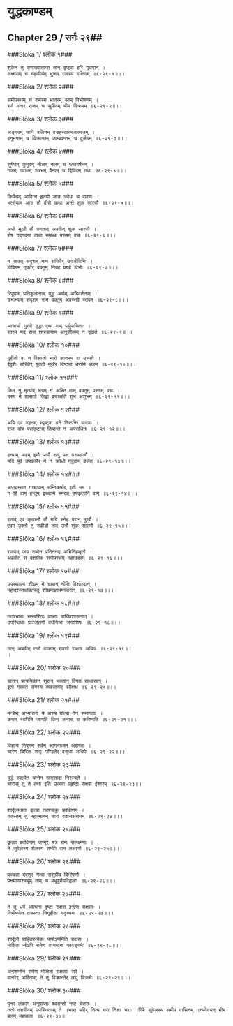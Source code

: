 युद्धकाण्डम्
===============================


## Chapter 29  / सर्गः २९##


###Slōka 1/ श्लोक १###


    शुकेन तु समाख्याताम्स् तान् दृष्ट्वा हरि यूथपान् ।
    लक्ष्मणम् च महावीर्यम् भुजम् रामस्य दक्षिणम् ॥६-२९-१॥।।


###Slōka 2/ श्लोक २###


    समीपस्थम् च रामस्य भ्रातरम् स्वम् विभीषणम् ।
    सर्व वानर राजम् च सुग्रीवम् भीम विक्रमम् ॥६-२९-२॥।।


###Slōka 3/ श्लोक ३###


    अङ्गदम् चापि बलिनम् वज्रहस्तात्मजात्मजम् ।
    हनूमन्तम् च विक्रान्तम् जाम्बवन्तम् च दुर्जयम् ॥६-२९-३॥।।


###Slōka 4/ श्लोक ४###


    सुषेणम् कुमुदम् नीलम् नलम् च प्लवगर्षभम् ।
    गजम् गवाक्षम् शरभम् वैन्दम् च द्विविदम् तथा ॥६-२९-४॥।।


###Slōka 5/ श्लोक ५###


    किम्चिद् आविग्न हृदयो जात क्रोधः च रावणः ।
    भर्त्सयाम् आस तौ वीरौ कथा अन्ते शुक सारणौ ॥६-२९-५॥।।


###Slōka 6/ श्लोक ६###


    अधो मुखौ तौ प्रणताव् अब्रवीत् शुक सारणौ ।
    रोष गद्गदया वाचा सम्रब्धः परुषम् वचः ॥६-२९-६॥।।


###Slōka 7/ श्लोक ७###


    न तावत् सदृशम् नाम सचिवैर् उपजीविभिः ।
    विप्रियम् नृपतेर् वक्तुम् निग्रह प्रग्रहे विभोः ॥६-२९-७॥।।


###Slōka 8/ श्लोक ८###


    रिपूणाम् प्रतिकूलानाम् युद्ध अर्थम् अभिवर्तताम् ।
    उभाभ्याम् सदृशम् नाम वक्तुम् अप्रस्तवे स्तवम् ॥६-२९-८॥।।


###Slōka 9/ श्लोक ९###


    आचार्या गुरवो वृद्धा वृथा वाम् पर्युपासिताः ।
    सारम् यद् राज शास्त्राणाम् अनुजीव्यम् न गृह्यते ॥६-२९-९॥।।


###Slōka 10/ श्लोक १०###


    गृहीतो वा न विज्ञातो भारो ज्ञानस्य वा उच्यते ।
    ईदृशैः सचिवैर् युक्तो मूर्खैर् दिष्ट्या धरामि अहम् ॥६-२९-१०॥।।


###Slōka 11/ श्लोक ११###


    किम् नु मृत्योर् भयम् न अस्ति माम् वक्तुम् परुषम् वचः ।
    यस्य मे शासतो जिह्वा प्रयच्चति शुभ अशुभम् ॥६-२९-११॥।।


###Slōka 12/ श्लोक १२###


    अपि एव दहनम् स्पृष्ट्वा वने तिष्ठन्ति पादपाः ।
    राज दोष परामृष्टास् तिष्ठन्ते न अपराधिनः ॥६-२९-१२॥।।


###Slōka 13/ श्लोक १३###


    हन्याम् अहम् इमौ पापौ शत्रु पक्ष प्रशम्सकौ ।
    यदि पूर्व उपकारैर् मे न क्रोधो मृदुताम् व्रजेत् ॥६-२९-१३॥।।


###Slōka 14/ श्लोक १४###


    अपध्वम्सत गच्चध्वम् सम्निकर्षाद् इतो मम ।
    न हि वाम् हन्तुम् इच्चामि स्मरन्न् उपकृतानि वाम् ॥६-२९-१४॥।।


###Slōka 15/ श्लोक १५###


    हताव् एव कृतघ्नौ तौ मयि स्नेह परान् मुखौ ।
    एवम् उक्तौ तु सव्रीडौ ताव् उभौ शुक सारणौ ॥६-२९-१५॥।।


###Slōka 16/ श्लोक १६###


    रावणम् जय शब्देन प्रतिनन्द्य अभिनिह्सृतौ ।
    अब्रवीत् स दशग्रीवः समीपस्थम् महाउदरम् ॥६-२९-१६॥।।


###Slōka 17/ श्लोक १७###


    उपस्थापय शीघ्रम् मे चारान् नीति विशारदान् ।
    महोदरस्तथोक्तस्तु शीघ्रमाज्ञापयच्चरान् ॥६-२९-१७॥।।


###Slōka 18/ श्लोक १८###


    ततश्चाराः सम्त्वरिताः प्राप्ताः पार्थिवशासनात् ।
    उपस्थिथाः प्राञ्जलयो वर्धयित्वा जयाशिषः ॥६-२९-१८॥।।


###Slōka 19/ श्लोक १९###


    तान् अब्रवीत् ततो वाक्यम् रावणो राक्षस अधिपः ॥६-२९-१९॥।
    ।


###Slōka 20/ श्लोक २०###


    चारान् प्रत्ययिकान् शूरान् भक्तान् विगत साध्वसान् ।
    इतो गच्चत रामस्य व्यवसायम् परीक्षथ ॥६-२९-२०॥।।


###Slōka 21/ श्लोक २१###


    मन्त्रेष्व् अभ्यन्तरा ये अस्य प्रीत्या तेन समागताः ।
    कथम् स्वपिति जागर्ति किम् अन्यच् च करिष्यति ॥६-२९-२१॥।।


###Slōka 22/ श्लोक २२###


    विज्ञाय निपुणम् सर्वम् आगन्तव्यम् अशेषतः ।
    चारेण विदितः शत्रुः पण्डितैर् वसुधा अधिपैः ॥६-२९-२२॥।।


###Slōka 23/ श्लोक २३###


    युद्धे स्वल्पेन यत्नेन समासाद्य निरस्यते ।
    चारास् तु ते तथा इति उक्त्वा प्रहृष्टा राक्षस ईश्वरम् ॥६-२९-२३॥।।


###Slōka 24/ श्लोक २४###


    शार्दूलमग्रतः कृत्वा ततश्चक्रुः प्रदक्षिणम् ।
    ततस्तम् तु महात्मानम् चारा राक्षससत्तमम् ॥६-२९-२४॥।।


###Slōka 25/ श्लोक २५###


    कृत्वा प्रदक्षिणम् जग्मुर् यत्र रामः सलक्ष्मणः ।
    ते सुवेलस्य शैलस्य समीपे राम लक्ष्मणौ ॥६-२९-२५॥।।


###Slōka 26/ श्लोक २६###


    प्रच्चन्ना ददृशुर् गत्वा ससुग्रीव विभीषणौ ।
    प्रेक्षमाणाश्चमूम् ताम् च बभूवुर्भयविह्वलाः ॥६-२९-२६॥।।


###Slōka 27/ श्लोक २७###


    ते तु धर्म आत्मना दृष्टा राक्षस इन्द्रेण राक्षसाः ।
    विभीषणेन तत्रस्था निगृहीता यदृच्चया ॥६-२९-२७॥।।


###Slōka 28/ श्लोक २८###


    शार्दूलो ग्राहितस्त्वेकः पापोऽयमिति राक्षसः ।
    मोक्षितः सोऽपि रामेण वध्यमानः प्लवङ्गमैः ॥६-२९-२८॥।।


###Slōka 29/ श्लोक २९###


    अनृशम्सेन रामेण मोक्षिता राक्षसाः सरे ।
    वानरैर् अर्दितास् ते तु विक्रान्तैर् लघु विक्रमैः ॥६-२९-२९॥।।


###Slōka 30/ श्लोक ३०###


    पुनर् लंकाम् अनुप्राप्ताः श्वसन्तो नष्ट चेतसः ।
    ततो दशग्रीवम् उपस्थितास् ते ।चारा बहिर् नित्य चरा निशा चराः ।गिरेः सुवेलस्य समीप वासिनम् ।न्यवेदयन् भीम बलम् महाबलाः ॥६-२९-३०॥


